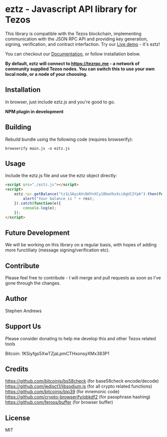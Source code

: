 # eztz - Javascript API library for Tezos
This library is compatible with the Tezos blockchain, implementing communication with the JSON RPC API and providing key generation, signing, verification, and contract interfaction. Try our [Live demo](https://stephenandrews.github.io/eztz/) - it's eztz!

You can checkout our [Documentation](https://github.com/stephenandrews/eztz/wiki/Documentation), or follow installation below.

**By default, eztz will connect to https://tezrpc.me - a network of community supplied Tezos nodes. You can switch this to use your own local node, or a node of your choosing.**

## Installation
In browser, just include eztz.js and you're good to go.

**NPM plugin in development**

## Building
Rebuild bundle using the following code (requires browserify):

```
browserify main.js -o eztz.js
```

## Usage
Include the eztz.js file and use the eztz object directly:
```html
<script src="./eztz.js"></script>
<script>
    eztz.rpc.getBalance("tz1LSAycAVcNdYnXCy18bwVksXci8gUC2YpA").then(function(res){
        alert("Your balance is " + res);
    }).catch(function(e){
        console.log(e);
    });
</script>
```

## Future Development
We will be working on this library on a regular basis, with hopes of adding more functiliaty (message signing/verification etc).

## Contribute
Please feel free to contribute - I will merge and pull requests as soon as I've gone through the changes.

## Author
Stephen Andrews

## Support Us
Please consider donating to help me develop this and other Tezos related tools

Bitcoin: 1KSiyfgs5XwTZjaLpmCTHxonsyXMx383P1

## Credits
https://github.com/bitcoinjs/bs58check (for base58check encode/decode)  
https://github.com/jedisct1/libsodium.js (for all crypto related functions)  
https://github.com/bitcoinjs/bip39 (for mnemonic code)  
https://github.com/crypto-browserify/pbkdf2 (for passphrase hashing)  
https://github.com/feross/buffer (for browser buffer)

## License
MIT

